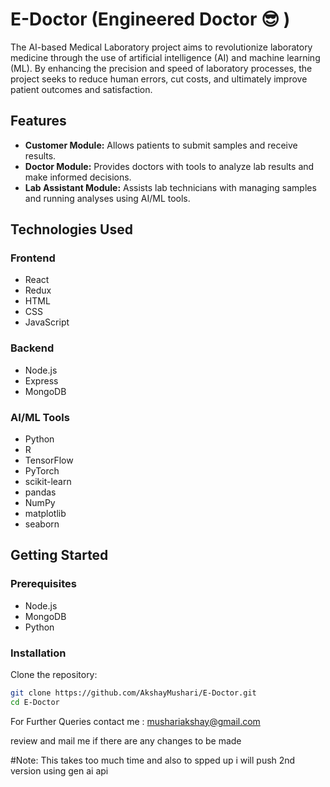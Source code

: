 # E-Doctor (Engineered Doctor 😎 )                                                                                                                                                                                              
The AI-based Medical Laboratory project aims to revolutionize laboratory medicine through the use of artificial intelligence (AI) and machine learning (ML). By enhancing the precision and speed of laboratory processes, the project seeks to reduce human errors, cut costs, and ultimately improve patient outcomes and satisfaction.

## Features

- **Customer Module:** Allows patients to submit samples and receive results.
- **Doctor Module:** Provides doctors with tools to analyze lab results and make informed decisions.
- **Lab Assistant Module:** Assists lab technicians with managing samples and running analyses using AI/ML tools.

## Technologies Used

### Frontend
- React
- Redux
- HTML
- CSS
- JavaScript

### Backend
- Node.js
- Express
- MongoDB

### AI/ML Tools
- Python
- R
- TensorFlow
- PyTorch
- scikit-learn
- pandas
- NumPy
- matplotlib
- seaborn

## Getting Started

### Prerequisites
- Node.js
- MongoDB
- Python

### Installation

Clone the repository:
   ```sh
   git clone https://github.com/AkshayMushari/E-Doctor.git
   cd E-Doctor
```
For Further Queries contact me : mushariakshay@gmail.com
                       
review and mail me if there are any changes to be made

#Note:
This takes too much time and also to spped up i will push 2nd version using gen ai api
